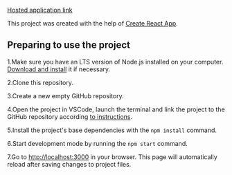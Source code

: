 
[Hosted application link](https://space-dragon.herokuapp.com/)


This project was created with the help of [Create React App](https://github.com/facebook/create-react-app).

## Preparing to use the project

1.Make sure you have an LTS version of Node.js installed on your computer. 
[Download and install](https://nodejs.org/en/) it if necessary.

2.Clone this repository.

3.Create a new empty GitHub repository.

4.Open the project in VSCode, launch the terminal and link the project to the GitHub repository according [to instructions](https://docs.github.com/en/get-started/getting-started-with-git/managing-remote-repositories#changing-a-remote-repositorys-url).

5.Install the project's base dependencies with the `npm install` command.

6.Start development mode by running the `npm start` command.

7.Go to [http://localhost:3000](http://localhost:3000) in your browser. This page will automatically reload after saving changes to project files.
